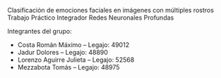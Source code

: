 Clasificación de emociones faciales en imágenes con múltiples rostros
Trabajo Práctico Integrador Redes Neuronales Profundas

Integrantes del grupo:
- Costa Román Máximo – Legajo: 49012
- Jadur Dolores – Legajo: 48890
- Lorenzo Aguirre Julieta – Legajo: 52568
- Mezzabota Tomás – Legajo: 48975
